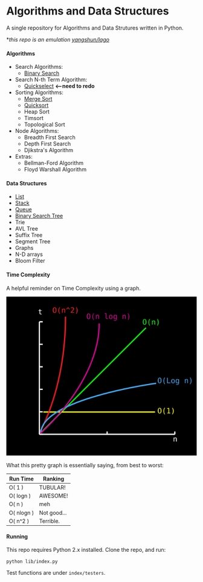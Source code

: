 # Algorithms and Data Structures

A single repository for Algorithms and Data Strutures written in Python.

*_this repo is an emulation [yangshun/lago](https://github.com/yangshun/lago)_

#### Algorithms
* Search Algorithms:
  + [Binary Search](/lib/algorithms/binary_search.py)
* Search N-th Term Algorithm:
  + [Quickselect](/lib/algorithms/quick_select.py) **<--need to redo**
* Sorting Algorithms:
  + [Merge Sort](/lib/algorithms/merge_sort.py)
  + [Quicksort](/lib/algorithms/quick_sort.py)
  + Heap Sort
  + Timsort
  + Topological Sort
* Node Algorithms:
  + Breadth First Search
  + Depth First Search
  + Djikstra's Algorithm
* Extras:
  + Bellman-Ford Algorithm
  + Floyd Warshall Algorithm

#### Data Structures
* [List](/lib/data_structures/linked.py)
* [Stack](/lib/data_structures/stacked.py)
* [Queue](/lib/data_structures/queue.py)
* [Binary Search Tree](/lib/data_structures/binary_tree.py)
* Trie
* AVL Tree
* Suffix Tree
* Segment Tree
* Graphs
* N-D arrays
* Bloom Filter

#### Time Complexity
A helpful reminder on Time Complexity using a graph.

![alt text](/assets/time_complexity_mini.svg "pretty graph")

What this pretty graph is essentially saying, from best to worst:

|Run Time|Ranking|
|--|--|
|O( 1 )|TUBULAR!| 
|O( logn )|AWESOME!|
|O( n )|meh|
|O( nlogn )|Not good...|
|O( n^2 )|Terrible.|

#### Running
This repo requires Python 2.x installed.
Clone the repo, and run:
```
python lib/index.py
```

Test functions are under ```index/testers```.